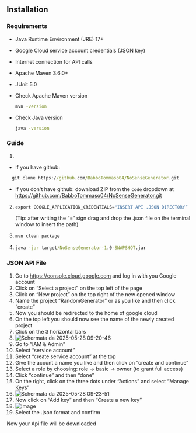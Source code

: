 
## Installation

### Requirements

- Java Runtime Environment (JRE) 17+  
- Google Cloud service account credentials (JSON key)  
- Internet connection for API calls  
- Apache Maven 3.6.0+
- JUnit 5.0

- Check Apache Maven version
  ```cmd
  mvn -version
  ```
- Check Java version
  ```cmd
  java -version
  ```
### Guide

1.
  - If you have github:
  ```cmd
    git clone https://github.com/BabboTommaso04/NoSenseGenerator.git
   ```
  - If you don't have github:
   download ZIP from the `code` dropdown at https://github.com/BabboTommaso04/NoSenseGenerator.git
  
2. ```cmd
   export GOOGLE_APPLICATION_CREDENTIALS="INSERT API .JSON DIRECTORY”
   ```
   (Tip: after writing the “=“ sign drag and drop the .json file on the terminal window to insert the path)
   
3. ```cmd
   mvn clean package
   ```
4. ```cmd
   java -jar target/NoSenseGenerator-1.0-SNAPSHOT.jar
   ```

### JSON API File

1. Go to https://console.cloud.google.com and log in with you Google account
2. Click on “Select a project” on the top left of the page
3. Click on “New project” on the top right of the new opened window
4. Name the project “RandomGenerator” or as you like and then click “create”
5. Now you should be redirected to the home of google cloud 
6. On the top left you should now see the name of the newly created project
7. Click on the 3 horizontal bars
8. ![Schermata da 2025-05-28 09-20-46](https://github.com/user-attachments/assets/ff83d6be-b6ba-4b6c-9a04-e8187a92be63)
9. Go to “IAM & Admin”
10. Select “service account”
11. Select “create service account” at the top
12. Give the acount a name you like and then click on “create and continue”
13. Select a role by choosing: role -> basic -> owner (to grant full access)
14. Click “continue” and then “done”
15. On the right, click on the three dots under “Actions” and select “Manage Keys”
16. ![Schermata da 2025-05-28 09-23-51](https://github.com/user-attachments/assets/7de918ea-d5cd-4d67-b2fc-5d1094ebeca8)
17. Now click on “Add key” and then “Create a new key”
18. ![image](https://github.com/user-attachments/assets/285d69ee-d33f-4071-bc5f-0506429806b8)
19. Select the .json format and confirm

Now your Api file will be downloaded
